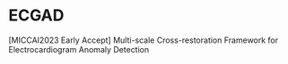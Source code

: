 # ECGAD
[MICCAI2023 Early Accept] Multi-scale Cross-restoration Framework for Electrocardiogram Anomaly Detection
